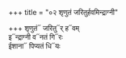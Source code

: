 +++
title = "०२ शृणुतं जरितुर्हवमिन्द्राग्नी"

+++
शृणुतं᳓ जरितु᳓र् ह᳓वम्  
इ᳓न्द्राग्नी व᳓नतं गि᳓रः  
ईशाना᳓ पिप्यतं धि᳓यः